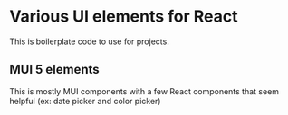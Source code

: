 # Various UI elements for React

This is boilerplate code to use for projects.

## MUI 5 elements

This is mostly MUI components with a few React components that seem helpful (ex: date picker and color picker)
